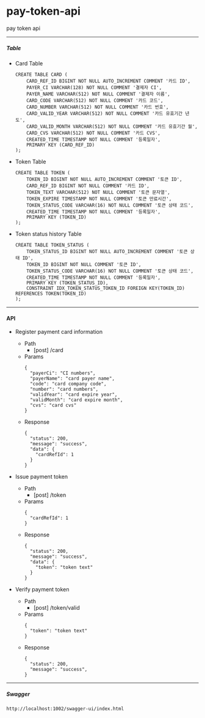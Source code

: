 # pay-token-api

pay token api

* * *

##### Table

* Card Table
    ```
    CREATE TABLE CARD (
        CARD_REF_ID BIGINT NOT NULL AUTO_INCREMENT COMMENT '카드 ID',
        PAYER_CI VARCHAR(128) NOT NULL COMMENT '결제자 CI',
        PAYER_NAME VARCHAR(512) NOT NULL COMMENT '결제자 이름',
        CARD_CODE VARCHAR(512) NOT NULL COMMENT '카드 코드',
        CARD_NUMBER VARCHAR(512) NOT NULL COMMENT '카드 번호',
        CARD_VALID_YEAR VARCHAR(512) NOT NULL COMMENT '카드 유효기간 년도',
        CARD_VALID_MONTH VARCHAR(512) NOT NULL COMMENT '카드 유효기간 월',
        CARD_CVS VARCHAR(512) NOT NULL COMMENT '카드 CVS',
        CREATED_TIME TIMESTAMP NOT NULL COMMENT '등록일자',
        PRIMARY KEY (CARD_REF_ID)
    );
    ```

* Token Table
    ```
    CREATE TABLE TOKEN (
        TOKEN_ID BIGINT NOT NULL AUTO_INCREMENT COMMENT '토큰 ID',
        CARD_REF_ID BIGINT NOT NULL COMMENT '카드 ID',
        TOKEN_TEXT VARCHAR(512) NOT NULL COMMENT '토큰 문자열',
        TOKEN_EXPIRE TIMESTAMP NOT NULL COMMENT '토큰 만료시간',
        TOKEN_STATUS_CODE VARCHAR(16) NOT NULL COMMENT '토큰 상태 코드',
        CREATED_TIME TIMESTAMP NOT NULL COMMENT '등록일자',
        PRIMARY KEY (TOKEN_ID)
    );
    ```

* Token status history Table
    ```
    CREATE TABLE TOKEN_STATUS (
        TOKEN_STATUS_ID BIGINT NOT NULL AUTO_INCREMENT COMMENT '토큰 상태 ID',
        TOKEN_ID BIGINT NOT NULL COMMENT '토큰 ID',
        TOKEN_STATUS_CODE VARCHAR(16) NOT NULL COMMENT '토큰 상태 코드',
        CREATED_TIME TIMESTAMP NOT NULL COMMENT '등록일자',
        PRIMARY KEY (TOKEN_STATUS_ID),
        CONSTRAINT IDX_TOKEN_STATUS_TOKEN_ID FOREIGN KEY(TOKEN_ID) REFERENCES TOKEN(TOKEN_ID)
    );
    ```

* * *

#### API

* Register payment card information
    * Path
        * [post] /card
    * Params
        ```
        {
          "payerCi": "CI numbers",
          "payerName": "card payer name",
          "code": "card company code",
          "number": "card numbers",
          "validYear": "card expire year",
          "validMonth": "card expire month",
          "cvs": "card cvs"
        }
        ```
    * Response
        ```
        {
          "status": 200,
          "message": "success",
          "data": {
            "cardRefId": 1
          }
        }
        ```

* Issue payment token
    * Path
        * [post] /token
    * Params
      ```
      {
        "cardRefId": 1
      }
      ```
    * Response
        ```
        {
          "status": 200,
          "message": "success",
          "data": {
            "token": "token text"
          }
        }
        ```

* Verify payment token
    * Path
        * [post] /token/valid
    * Params
      ```
      {
        "token": "token text"
      }
      ```
    * Response
        ```
        {
          "status": 200,
          "message": "success",
        }
        ```

* * *

##### Swagger

```
http://localhost:1002/swagger-ui/index.html
```

